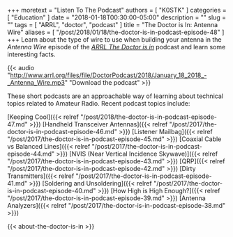 +++
moretext = "Listen To The Podcast"
authors = [ "K0STK" ]
categories = [ "Education" ]
date = "2018-01-18T00:30:00-05:00"
description = ""
slug = ""
tags = [ "ARRL", "doctor", "podcast" ]
title = "The Doctor is In: Antenna Wire"
aliases = [ "/post/2018/01/18/the-doctor-is-in-podcast-episode-48" ]
+++
Learn about the type of wire to use when building your antenna in the
*Antenna Wire*
episode of the 
[*ARRL The Doctor is in*](http://www.arrl.org/doctor/) podcast and learn some
interesting facts.

<!--more-->

{{< audio "http://www.arrl.org/files/file/DoctorPodcast/2018/January_18_2018_-_Antenna_Wire.mp3" "Download the podcast" >}}

These short podcasts are an approachable way of learning about technical
topics related to Amateur Radio. Recent podcast topics include:

[Keeping Cool]({{< relref "/post/2018/the-doctor-is-in-podcast-episode-47.md" >}})
[Handheld Transceiver Antennas]({{< relref "/post/2017/the-doctor-is-in-podcast-episode-46.md" >}})
[Listener Mailbag]({{< relref "/post/2017/the-doctor-is-in-podcast-episode-45.md" >}})
[Coaxial Cable vs Balanced Lines]({{< relref "/post/2017/the-doctor-is-in-podcast-episode-44.md" >}})
[NVIS (Near Vertical Incidence Skywave)]({{< relref "/post/2017/the-doctor-is-in-podcast-episode-43.md" >}})
[QRP]({{< relref "/post/2017/the-doctor-is-in-podcast-episode-42.md" >}})
[Dirty Transmitters]({{< relref "/post/2017/the-doctor-is-in-podcast-episode-41.md" >}})
[Soldering and Unsoldering]({{< relref "/post/2017/the-doctor-is-in-podcast-episode-40.md" >}})
[How High is High Enough?]({{< relref "/post/2017/the-doctor-is-in-podcast-episode-39.md" >}})
[Antenna Analyzers]({{< relref "/post/2017/the-doctor-is-in-podcast-episode-38.md" >}})

{{< about-the-doctor-is-in >}}
